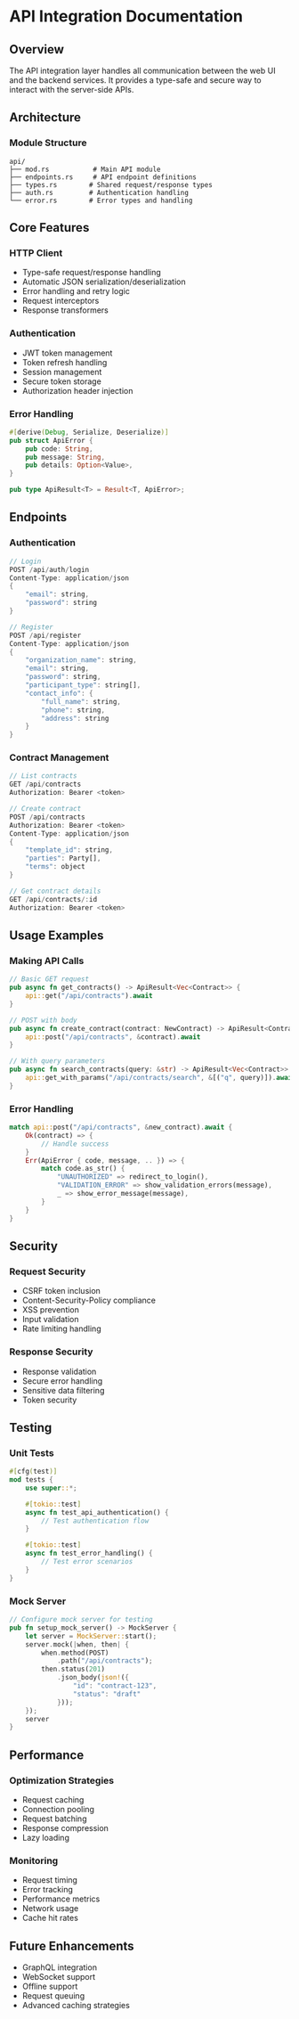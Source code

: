 # API Integration Documentation

## Overview
The API integration layer handles all communication between the web UI and the backend services. It provides a type-safe and secure way to interact with the server-side APIs.

## Architecture

### Module Structure
```
api/
├── mod.rs           # Main API module
├── endpoints.rs     # API endpoint definitions
├── types.rs        # Shared request/response types
├── auth.rs         # Authentication handling
└── error.rs        # Error types and handling
```

## Core Features

### HTTP Client
- Type-safe request/response handling
- Automatic JSON serialization/deserialization
- Error handling and retry logic
- Request interceptors
- Response transformers

### Authentication
- JWT token management
- Token refresh handling
- Session management
- Secure token storage
- Authorization header injection

### Error Handling
```rust
#[derive(Debug, Serialize, Deserialize)]
pub struct ApiError {
    pub code: String,
    pub message: String,
    pub details: Option<Value>,
}

pub type ApiResult<T> = Result<T, ApiError>;
```

## Endpoints

### Authentication
```rust
// Login
POST /api/auth/login
Content-Type: application/json
{
    "email": string,
    "password": string
}

// Register
POST /api/register
Content-Type: application/json
{
    "organization_name": string,
    "email": string,
    "password": string,
    "participant_type": string[],
    "contact_info": {
        "full_name": string,
        "phone": string,
        "address": string
    }
}
```

### Contract Management
```rust
// List contracts
GET /api/contracts
Authorization: Bearer <token>

// Create contract
POST /api/contracts
Authorization: Bearer <token>
Content-Type: application/json
{
    "template_id": string,
    "parties": Party[],
    "terms": object
}

// Get contract details
GET /api/contracts/:id
Authorization: Bearer <token>
```

## Usage Examples

### Making API Calls
```rust
// Basic GET request
pub async fn get_contracts() -> ApiResult<Vec<Contract>> {
    api::get("/api/contracts").await
}

// POST with body
pub async fn create_contract(contract: NewContract) -> ApiResult<Contract> {
    api::post("/api/contracts", &contract).await
}

// With query parameters
pub async fn search_contracts(query: &str) -> ApiResult<Vec<Contract>> {
    api::get_with_params("/api/contracts/search", &[("q", query)]).await
}
```

### Error Handling
```rust
match api::post("/api/contracts", &new_contract).await {
    Ok(contract) => {
        // Handle success
    }
    Err(ApiError { code, message, .. }) => {
        match code.as_str() {
            "UNAUTHORIZED" => redirect_to_login(),
            "VALIDATION_ERROR" => show_validation_errors(message),
            _ => show_error_message(message),
        }
    }
}
```

## Security

### Request Security
- CSRF token inclusion
- Content-Security-Policy compliance
- XSS prevention
- Input validation
- Rate limiting handling

### Response Security
- Response validation
- Secure error handling
- Sensitive data filtering
- Token security

## Testing

### Unit Tests
```rust
#[cfg(test)]
mod tests {
    use super::*;

    #[tokio::test]
    async fn test_api_authentication() {
        // Test authentication flow
    }

    #[tokio::test]
    async fn test_error_handling() {
        // Test error scenarios
    }
}
```

### Mock Server
```rust
// Configure mock server for testing
pub fn setup_mock_server() -> MockServer {
    let server = MockServer::start();
    server.mock(|when, then| {
        when.method(POST)
            .path("/api/contracts");
        then.status(201)
            .json_body(json!({
                "id": "contract-123",
                "status": "draft"
            }));
    });
    server
}
```

## Performance

### Optimization Strategies
- Request caching
- Connection pooling
- Request batching
- Response compression
- Lazy loading

### Monitoring
- Request timing
- Error tracking
- Performance metrics
- Network usage
- Cache hit rates

## Future Enhancements
- GraphQL integration
- WebSocket support
- Offline support
- Request queuing
- Advanced caching strategies 